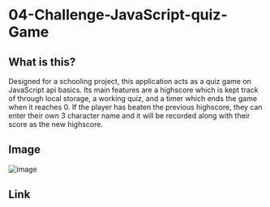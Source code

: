 # 04-Challenge-JavaScript-quiz-Game

##  What is this?
Designed for a schooling project, this application acts as a quiz game on JavaScript api basics. Its main features are a highscore which is kept track of through local storage, a working quiz, and a timer which ends the game when it reaches 0. If the player has beaten the previous highscore, they can enter their own 3 character name and it will be recorded along with their score as the new highscore. 

## Image
![image](https://github.com/Greeny467/04-Challenge-JavaScript-quiz-Game/assets/134465090/79341bbd-a737-4234-b11e-b433e406371d)

## Link
